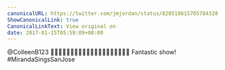 ```yaml
---
canonicalURL: https://twitter.com/jmjordan/status/820510615705784320
ShowCanonicalLink: true
CanonicalLinkText: View original on
date: 2017-01-15T05:59:09+00:00
---
```

@ColleenB123 👏🏻👏🏻👏🏻👏🏻👏🏻👏🏻👏🏻👏🏻👏🏻👏🏻 Fantastic show! #MirandaSingsSanJose